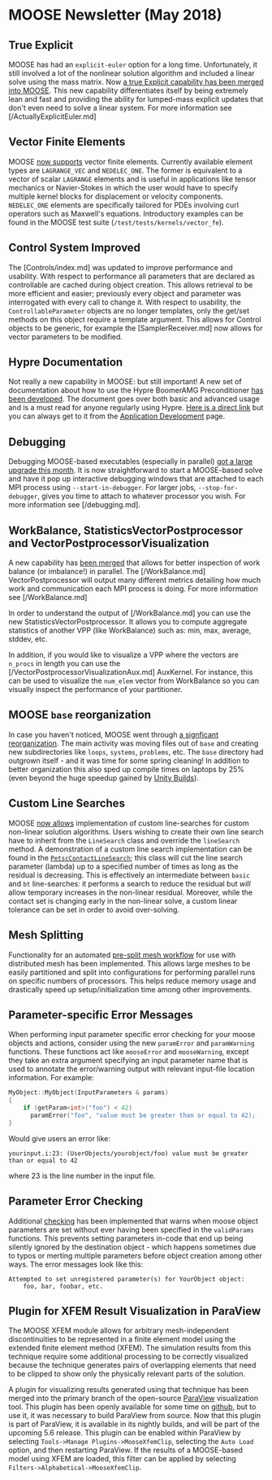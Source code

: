 # MOOSE Newsletter (May 2018)

## True Explicit

MOOSE has had an `explicit-euler` option for a long time.  Unfortunately, it still involved a lot of
the nonlinear solution algorithm and included a linear solve using the mass matrix.  Now
[a true Explicit capability has been merged into MOOSE](https://github.com/idaholab/moose/pull/11378).
This new capability differentiates itself by being extremely lean and fast and providing the ability
for lumped-mass explicit updates that don't even need to solve a linear system.  For more information
see [/ActuallyExplicitEuler.md]

## Vector Finite Elements

MOOSE [now supports](https://github.com/idaholab/moose/pull/10238) vector finite elements. Currently
available element types are `LAGRANGE_VEC` and `NEDELEC_ONE`. The former is equivalent to a vector
of scalar `LAGRANGE` elements and is useful in applications like tensor mechanics or Navier-Stokes
in which the user would have to specify multiple kernel blocks for displacement or velocity
components. `NEDELEC_ONE` elements are specifically tailored for PDEs involving curl operators such
as Maxwell's equations. Introductory examples can be found in the MOOSE test suite
(`/test/tests/kernels/vector_fe`).

## Control System Improved

The [Controls/index.md] was updated to improve performance and usability. With respect to performance
all parameters that are declared as controllable are cached during object creation. This allows
retrieval to be more efficient and easier; previously every object and parameter was interrogated
with every call to change it. With respect to usability, the `ControllableParameter` objects are no
longer templates, only the get/set methods on this object require a template argument. This allows
for Control objects to be generic, for example the [SamplerReceiver.md] now allows for vector
parameters to be modified.

## Hypre Documentation

Not really a new capability in MOOSE: but still important!  A new set of documentation about how to
use the Hypre BoomerAMG Preconditioner [has been developed](/hypre.md).  The document goes over both
basic and advanced usage and is a must read for anyone regularly using Hypre.
[Here is a direct link](/hypre.md) but you can always get to it from the
[Application Development](application_development/index.md) page.

## Debugging

Debugging MOOSE-based executables (especially in parallel)
[got a large upgrade this month](https://github.com/idaholab/moose/pull/11170). It is now
straightforward to start a MOOSE-based solve and have it pop up interactive debugging windows that
are attached to each MPI process using `--start-in-debugger`.  For larger jobs,
`--stop-for-debugger`, gives you time to attach to whatever processor you wish.  For more information
see [/debugging.md].

## WorkBalance, StatisticsVectorPostprocessor and VectorPostprocessorVisualization

A new capability has [been merged](https://github.com/idaholab/moose/pull/11216) that allows for
better inspection of work balance (or imbalance!) in parallel.  The [/WorkBalance.md]
VectorPostprocessor will output many different metrics detailing how much work and communication each
MPI process is doing.  For more information see [/WorkBalance.md]

In order to understand the output of [/WorkBalance.md] you can use the new
StatisticsVectorPostprocessor.  It allows you to compute aggregate statistics of another VPP
(like WorkBalance) such as: min, max, average, stddev, etc.

In addition, if you would like to visualize a VPP where the vectors are `n_procs` in length you can
use the [/VectorPostprocessorVisualizationAux.md] AuxKernel.  For instance, this can be used to
visualize the `num_elem` vector from WorkBalance so you can visually inspect the performance of your
partitioner.

## MOOSE `base` reorganization

In case you haven't noticed, MOOSE went through
[a signficant reorganization](https://github.com/idaholab/moose/pull/10975).  The main activity was
moving files out of `base` and creating new subdirectories like `loops`, `systems`, `problems`, etc.
The `base` directory had outgrown itself - and it was time for some spring cleaning!  In addition to
better organization this also sped up compile times on laptops by 25% (even beyond the huge speedup
gained by [Unity Builds](https://github.com/idaholab/moose/pull/10578)).

## Custom Line Searches

MOOSE [now allows](https://github.com/idaholab/moose/pull/10951) implementation of custom
line-searches for custom non-linear solution algorithms. Users wishing to create their own line
search have to inherit from the `LineSearch` class and override the `lineSearch` method. A
demonstration of a custom line search implementation can be found in the
[`PetscContactLineSearch`](/ContactLineSearch.md); this class will cut the line search parameter
(lambda) up to a specified number of times as long as the residual is decreasing. This is
effectively an intermediate between `basic` and `bt` line-searches: it performs a search to reduce
the residual but *will* allow temporary increases in the non-linear residual. Moreover, while the
contact set is changing early in the non-linear solve, a custom linear tolerance can be set in order
to avoid over-solving.

## Mesh Splitting

Functionality for an automated [pre-split mesh workflow](/splitting.md) for use with distributed
mesh has been implemented.  This allows large meshes to be easily partitioned and split into
configurations for performing parallel runs on specific numbers of processors. This helps reduce
memory usage and drastically speed up setup/initialization time among other improvements.

## Parameter-specific Error Messages

When performing input parameter specific error checking for your moose objects and actions,
consider using the new `paramError` and `paramWarning` functions.  These functions act like
`mooseError` and `mooseWarning`, except they take an extra argument specifying an input parameter
name that is used to annotate the error/warning output with relevant input-file location
information.  For example:

```cpp
MyObject::MyObject(InputParameters & params)
{
    if (getParam<int>("foo") < 42)
      paramError("foo", "value must be greater than or equal to 42);
}
```

Would give users an error like:

```
yourinput.i:23: (UserObjects/yourobject/foo) value must be greater than or equal to 42
```

where 23 is the line number in the input file.

## Parameter Error Checking

Additional [checking](https://github.com/idaholab/moose/pull/10547) has been implemented that
warns when moose object parameters are set without ever having been specified in the `validParams`
functions.  This prevents setting parameters in-code that end up being silently ignored by the
destination object - which happens sometimes due to typos or merting multiple parameters before
object creation among other ways.  The error messages look like this:

```text
Attempted to set unregistered parameter(s) for YourObject object:
    foo, bar, foobar, etc.
```

## Plugin for XFEM Result Visualization in ParaView

The MOOSE XFEM module allows for arbitrary mesh-independent discontinuities to be represented in a
finite element model using the extended finite element method (XFEM).  The simulation results from
this technique require some additional processing to be correctly visualized because the technique
generates pairs of overlapping elements that need to be clipped to show only the physically relevant
parts of the solution.

A plugin for visualizing results generated using that technique has been merged into the primary
branch of the open-source [ParaView](https://paraview.org) visualization tool. This plugin has been
openly available for some time on [github](https://github.com/idaholab/XFEMParaviewPlugin), but to
use it, it was necessary to build ParaView from source. Now that this plugin is part of ParaView, it
is available in its nightly builds, and will be part of the upcoming 5.6 release. This plugin can be
enabled within ParaView by selecting `Tools->Manage Plugins->MooseXfemClip`, selecting the `Auto
Load` option, and then restarting ParaView. If the results of a MOOSE-based model using XFEM are
loaded, this filter can be applied by selecting `Filters->Alphabetical->MooseXfemClip`.
